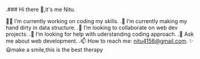 .### Hi there 👋,it's me Nitu.

🤷‍♀️ I’m currently working on coding my skills.
.🌱 I’m currently making my hand dirty in data structure.
.👯 I’m looking to collaborate on web dev projects.
.🤔 I’m looking for help with uderstanding coding approach.
.💬 Ask me about web development.
.📫 How to reach me: nitu4156@gmail.com.
✨😃make a smile,this is the best therapy
